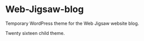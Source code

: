 # Web-Jigsaw-blog
Temporary WordPress theme for the Web Jigsaw website blog.

Twenty sixteen child theme.
